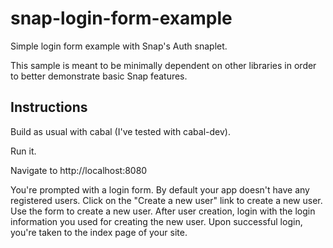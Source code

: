 snap-login-form-example
=======================

Simple login form example with Snap's Auth snaplet.

This sample is meant to be minimally dependent on other libraries in
order to better demonstrate basic Snap features.

Instructions
------------

Build as usual with cabal (I've tested with cabal-dev).

Run it.

Navigate to http://localhost:8080

You're prompted with a login form.  By default your app doesn't have
any registered users.  Click on the "Create a new user" link to create
a new user.  Use the form to create a new user.  After user creation,
login with the login information you used for creating the new user.
Upon successful login, you're taken to the index page of your site.
